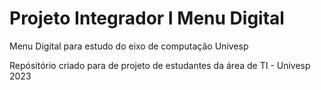 # Projeto Integrador I Menu Digital
 Menu Digital para estudo do eixo de computação Univesp

 Repósitório criado para de projeto de estudantes da área de TI - Univesp 2023
